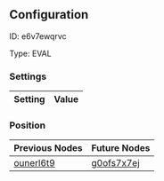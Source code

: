 # <nil>
## Configuration
ID:  e6v7ewqrvc

Type: EVAL 


### Settings
| Setting | Value  |
| :------------------------ | ---------------------------------------- |
 




### Position
| Previous Nodes | Future Nodes |
| :------------- | ------------ |
| [ounerl6t9](./ounerl6t9.md) | [g0ofs7x7ej](./g0ofs7x7ej.md) |
